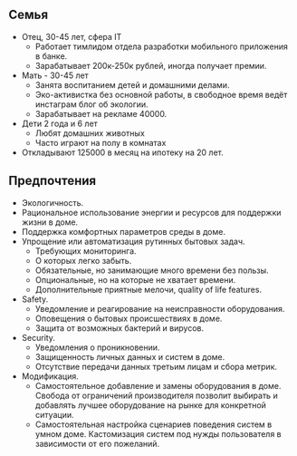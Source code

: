 ## Семья
- Отец, 30-45 лет, сфера IT
  - Работает тимлидом отдела разработки мобильного приложения в банке.
  - Зарабатывает 200к-250к рублей, иногда получает премии.
- Мать - 30-45 лет
  - Занята воспитанием детей и домашними делами.
  - Эко-активистка без основной работы, в свободное время ведёт инстаграм блог об экологии.
  - Зарабатывает на рекламе 40000.
- Дети 2 года и 6 лет
  - Любят домашних животных
  - Часто играют на полу в комнатах
- Откладывают 125000 в месяц на ипотеку на 20 лет.

## Предпочтения
- Экологичность.
- Рациональное использование энергии и ресурсов для поддержки жизни в доме.
- Поддержка комфортных параметров среды в доме.
- Упрощение или автоматизация рутинных бытовых задач.
  - Требующих мониторинга.
  - О которых легко забыть.
  - Обязательные, но занимающие много времени без пользы.
  - Опциональные, но на которые не хватает времени.
  - Дополнительные приятные мелочи, quality of life features.
- Safety.
  - Уведомление и реагирование на неисправности оборудования.
  - Оповещения о бытовых происшествиях в доме.
  - Защита от возможных бактерий и вирусов.
- Security.
  - Уведомления о проникновении.
  - Защищенность личных данных и систем в доме. 
  - Отсутствие передачи данных третьим лицам и сбора метрик.
- Модификация.
  - Самостоятельное добавление и замены оборудования в доме. Свобода от ограничений производителя
  позволит выбирать и добавлять лучшее оборудование на рынке для конкретной ситуации.
  - Самостоятельная настройка сценариев поведения систем в умном доме. Кастомизация систем под
  нужды пользователя в зависимости от его пожеланий.
